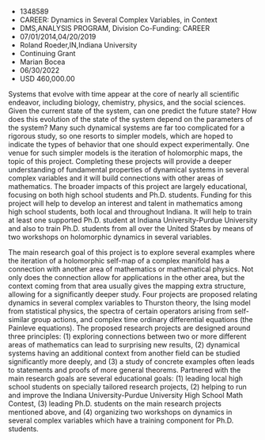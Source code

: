 
* 1348589
* CAREER: Dynamics in Several Complex Variables, in Context
* DMS,ANALYSIS PROGRAM, Division Co-Funding: CAREER
* 07/01/2014,04/20/2019
* Roland Roeder,IN,Indiana University
* Continuing Grant
* Marian Bocea
* 06/30/2022
* USD 460,000.00

Systems that evolve with time appear at the core of nearly all scientific
endeavor, including biology, chemistry, physics, and the social sciences. Given
the current state of the system, can one predict the future state? How does this
evolution of the state of the system depend on the parameters of the system?
Many such dynamical systems are far too complicated for a rigorous study, so one
resorts to simpler models, which are hoped to indicate the types of behavior
that one should expect experimentally. One venue for such simpler models is the
iteration of holomorphic maps, the topic of this project. Completing these
projects will provide a deeper understanding of fundamental properties of
dynamical systems in several complex variables and it will build connections
with other areas of mathematics. The broader impacts of this project are largely
educational, focusing on both high school students and Ph.D. students. Funding
for this project will help to develop an interest and talent in mathematics
among high school students, both local and throughout Indiana. It will help to
train at least one supported Ph.D. student at Indiana University-Purdue
University and also to train Ph.D. students from all over the United States by
means of two workshops on holomorphic dynamics in several variables.

The main research goal of this project is to explore several examples where the
iteration of a holomorphic self-map of a complex manifold has a connection with
another area of mathematics or mathematical physics. Not only does the
connection allow for applications in the other area, but the context coming from
that area usually gives the mapping extra structure, allowing for a
significantly deeper study. Four projects are proposed relating dynamics in
several complex variables to Thurston theory, the Ising model from statistical
physics, the spectra of certain operators arising from self-similar group
actions, and complex time ordinary differential equations (the Painleve
equations). The proposed research projects are designed around three principles:
(1) exploring connections between two or more different areas of mathematics can
lead to surprising new results, (2) dynamical systems having an additional
context from another field can be studied significantly more deeply, and (3) a
study of concrete examples often leads to statements and proofs of more general
theorems. Partnered with the main research goals are several educational goals:
(1) leading local high school students on specially tailored research projects,
(2) helping to run and improve the Indiana University-Purdue University High
School Math Contest, (3) leading Ph.D. students on the main research projects
mentioned above, and (4) organizing two workshops on dynamics in several complex
variables which have a training component for Ph.D. students.
